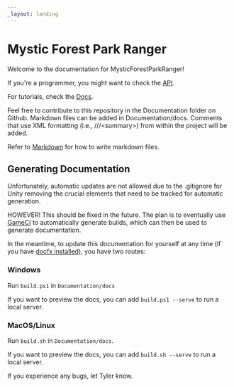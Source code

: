 ```yaml
---
_layout: landing
---
```


# Mystic Forest Park Ranger
Welcome to the documentation for MysticForestParkRanger!

If you're a programmer, you might want to check the [API](/api).

For tutorials, check the [Docs](docs/introduction.md).

Feel free to contribute to this repository in the Documentation folder on Github. Markdown files can be added in Documentation/docs. Comments that use XML formatting (i.e., ///&lt;summary&gt;) from within the project will be added.

Refer to [Markdown](http://daringfireball.net/projects/markdown/) for how to write markdown files.

## Generating Documentation
Unfortunately, automatic updates are not allowed due to the .gitignore for Unity removing the crucial elements that need to be tracked for automatic generation.

HOWEVER! This should be fixed in the future. The plan is to eventually use [GameCI](https://game.ci/) to automatically generate builds, which can then be used to generate documentation.

In the meantime, to update this documentation for yourself at any time (if you have [docfx installed](https://github.com/dotnet/docfx?tab=readme-ov-file#getting-started)), you have two routes:

### Windows
Run `build.ps1` in `Documentation/docs`

If you want to preview the docs, you can add `build.ps1 --serve` to run a local server. 

### MacOS/Linux
Run `build.sh` in `Documentation/docs`.

If you want to preview the docs, you can add `build.sh --serve`  to run a local server.

If you experience any bugs, let Tyler know.